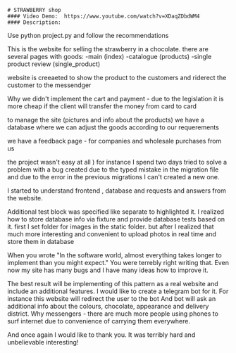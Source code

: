     # STRAWBERRY shop
    #### Video Demo:  https://www.youtube.com/watch?v=XDaqZDbdWM4
    #### Description:

Use python project.py
and follow the recommendations

This is the website for selling the strawberry in a chocolate.
there are several pages with goods:
-main (index)
-catalogue (products)
-single product review (single_product)

website is creeaeted to show the product to the customers
and riderect the customer to the messendger

Why we didn't implement the cart and payment -
due to the legislation it is more cheap if the client will transfer the money from card to card

to manage the site (pictures and info about the products) we have a database
where we can adjust the goods according to our requerements

we have a feedback page - for companies and wholesale purchases from us

the project wasn't easy at all ) for instance I spend two days tried to solve a problem with a bug created due to the typed mistake in the  migration file
and due to the error in the previous migrations I can't created a new one.

I started to understand frontend , database and  requests and answers from the website.

Additional test block was specified like separate to highlighted it.
I realized how to store database info via fixture and provide database tests based on it.
first I set folder for images in the static folder. but after I realized that much more interesting and convenient to upload photos in real time and store them in database

When you wrote "In the software world, almost everything takes longer to implement than you might expect." You were terrebly right writing that.
Even now my site has many bugs and I have many ideas how to improve it.

The best result will be implementing of this pattern as a real website and include an additional features.
I would like to create a telegram bot for it.
For instance this website will redirect the user to the bot
And bot will ask an additional info about the colours, chocolate, appearance and delivery district.
Why messengers - there are much more people using phones to surf internet due to convenience of carrying them everywhere.

And once again I would like to thank you. It was terribly hard and unbelievable interesting!